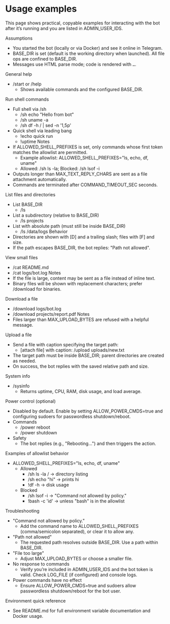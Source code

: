 # Usage examples

This page shows practical, copyable examples for interacting with the bot after it’s running and you are listed in ADMIN_USER_IDS.

Assumptions
- You started the bot (locally or via Docker) and see it online in Telegram.
- BASE_DIR is set (default is the working directory when launched). All file ops are confined to BASE_DIR.
- Messages use HTML parse mode; code is rendered with <code>…</code>.

General help
- /start or /help
  - Shows available commands and the configured BASE_DIR.

Run shell commands
- Full shell via /sh
  - /sh echo "Hello from bot"
  - /sh uname -a
  - /sh df -h / | sed -n '1,5p'
- Quick shell via leading bang
  - !echo quick run
  - !uptime
Notes
- If ALLOWED_SHELL_PREFIXES is set, only commands whose first token matches the allowlist are permitted.
  - Example allowlist: ALLOWED_SHELL_PREFIXES="ls, echo, df, uname"
  - Allowed: /sh ls -la; Blocked: /sh lsof -i
- Outputs longer than MAX_TEXT_REPLY_CHARS are sent as a file attachment automatically.
- Commands are terminated after COMMAND_TIMEOUT_SEC seconds.

List files and directories
- List BASE_DIR
  - /ls
- List a subdirectory (relative to BASE_DIR)
  - /ls projects
- List with absolute path (must still be inside BASE_DIR)
  - /ls /data/logs
Behavior
- Directories are shown with [D] and a trailing slash; files with [F] and size.
- If the path escapes BASE_DIR, the bot replies: "Path not allowed".

View small files
- /cat README.md
- /cat logs/bot.log
Notes
- If the file is large, content may be sent as a file instead of inline text.
- Binary files will be shown with replacement characters; prefer /download for binaries.

Download a file
- /download logs/bot.log
- /download projects/report.pdf
Notes
- Files larger than MAX_UPLOAD_BYTES are refused with a helpful message.

Upload a file
- Send a file with caption specifying the target path:
  - [attach file] with caption: /upload uploads/new.txt
- The target path must be inside BASE_DIR; parent directories are created as needed.
- On success, the bot replies with the saved relative path and size.

System info
- /sysinfo
  - Returns uptime, CPU, RAM, disk usage, and load average.

Power control (optional)
- Disabled by default. Enable by setting ALLOW_POWER_CMDS=true and configuring sudoers for passwordless shutdown/reboot.
- Commands
  - /power reboot
  - /power shutdown
- Safety
  - The bot replies (e.g., "Rebooting…") and then triggers the action.

Examples of allowlist behavior
- ALLOWED_SHELL_PREFIXES="ls, echo, df, uname"
  - Allowed
    - /sh ls -la /         → directory listing
    - /sh echo "hi"       → prints hi
    - !df -h               → disk usage
  - Blocked
    - /sh lsof -i          → "Command not allowed by policy."
    - !bash -c 'id'        → unless "bash" is in the allowlist

Troubleshooting
- "Command not allowed by policy."
  - Add the command name to ALLOWED_SHELL_PREFIXES (comma/semicolon separated), or clear it to allow any.
- "Path not allowed"
  - The requested path resolves outside BASE_DIR. Use a path within BASE_DIR.
- "File too large"
  - Adjust MAX_UPLOAD_BYTES or choose a smaller file.
- No response to commands
  - Verify you’re included in ADMIN_USER_IDS and the bot token is valid. Check LOG_FILE (if configured) and console logs.
- Power commands have no effect
  - Ensure ALLOW_POWER_CMDS=true and sudoers allow passwordless shutdown/reboot for the bot user.

Environment quick reference
- See README.md for full environment variable documentation and Docker usage.

